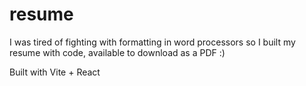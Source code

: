 # resume

I was tired of fighting with formatting in word processors so I built my resume with code, available to download as a PDF :)

Built with Vite + React
